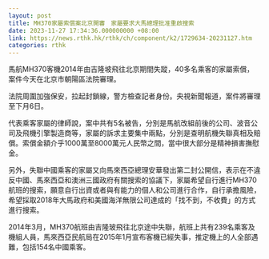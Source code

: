 ```yaml
---
layout: post
title: MH370家屬索償案北京開審　家屬要求大馬總理批准重啟搜索
date: 2023-11-27 17:34:36.000000000 +08:00
link: https://news.rthk.hk/rthk/ch/component/k2/1729634-20231127.htm
categories: rthk
---
```


馬航MH370客機2014年由吉隆坡飛往北京期間失蹤，40多名乘客的家屬索償，案件今天在北京市朝陽區法院審理。

法院周圍加強保安，拉起封鎖線，警方檢查記者身份。央視新聞報道，案件將審理至下月6日。

代表乘客家屬的律師說，案中共有5名被告，分別是馬航改組前後的公司、波音公司及飛機引擎製造商等，家屬的訴求主要集中兩點，分別是查明航機失聯真相及賠償。索償金額介乎1000萬至8000萬元人民幣之間，當中很大部分是精神損害撫慰金。

另外，失聯中國乘客的家屬又向馬來西亞總理安華發出第二封公開信，表示在不違反中國、馬來西亞和澳洲三國政府有關搜索的協議下，家屬希望自行進行MH370航班的搜索，願意自行出資或者與有能力的個人和公司進行合作，自行承擔風險，希望採取2018年大馬政府和美國海洋無限公司達成的「找不到，不收費」的方式進行搜索。

2014年3月，MH370航班由吉隆玻飛往北京途中失聯，航班上共有239名乘客及機組人員，馬來西亞民航局在2015年1月宣布客機已經失事，推定機上的人全部遇難，包括154名中國乘客。
